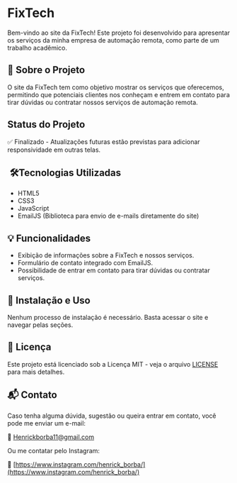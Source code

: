 # FixTech 

Bem-vindo ao site da FixTech! Este projeto foi desenvolvido para apresentar os serviços da minha empresa de automação remota, como parte de um trabalho acadêmico.

##  📜 Sobre o Projeto

O site da FixTech tem como objetivo mostrar os serviços que oferecemos, permitindo que potenciais clientes nos conheçam e entrem em contato para tirar dúvidas ou contratar nossos serviços de automação remota.

##  Status do Projeto

✅ Finalizado - Atualizações futuras estão previstas para adicionar responsividade em outras telas.

## ️ 🛠️Tecnologias Utilizadas

* HTML5
* CSS3
* JavaScript
* EmailJS (Biblioteca para envio de e-mails diretamente do site)

##  💡 Funcionalidades

* Exibição de informações sobre a FixTech e nossos serviços.
* Formulário de contato integrado com EmailJS.
* Possibilidade de entrar em contato para tirar dúvidas ou contratar serviços.

##  📂 Instalação e Uso

Nenhum processo de instalação é necessário. Basta acessar o site e navegar pelas seções.

##  📜 Licença

Este projeto está licenciado sob a Licença MIT - veja o arquivo [LICENSE](LICENSE) para mais detalhes.

##  📬 Contato

Caso tenha alguma dúvida, sugestão ou queira entrar em contato, você pode me enviar um e-mail:

📩 [Henrickborba11@gmail.com](mailto:Henrickborba11@gmail.com)

Ou me contatar pelo Instagram:

📲 [https://www.instagram.com/henrick_borba/](https://www.instagram.com/henrick_borba/)

